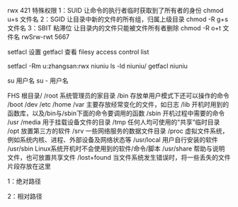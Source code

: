 rwx
421
特殊权限
1：SUID 让命令的执行者临时获取到了所有者的身份
chmod u+s 文件名
2：SGID 让目录中新的文件的所有组，归属上级目录
chmod -R g+s 文件名
3：SBIT 粘滞位 让目录内的文件只能被文件所有者删除
chmod -R o+t 文件名
rwSrw-rwt 5667

setfacl 设置
getfacl 查看
filesy access control list

setfacl -Rm u:zhangsan:rwx niuniu
ls -ld niuniu/
getfacl niuniu

su 用户名
su - 用户名

FHS
根目录/
/root 系统管理员的家目录
/bin 存放单用户模式下还可以操作的命令
/boot
/dev
/etc
/home
/var 主要存放经常变化的文件，如日志
/lib 开机时用到的函数库，以及/bin与/sbin下面的命令要调用的函数
/sbin 开机过程中需要的命令
/usr
/media 用于挂载设备文件的目录
/tmp 任何人均可使用的“共享”临时目录
/opt 放置第三方的软件
/srv 一些网络服务的数据文件目录
/proc 虚拟文件系统，例如系统内核、进程、外部设备及网络状态等
/usr/local 用户自行安装的软件
/usr/sbin Linux系统开机时不会使用到的软件/命令/脚本
/usr/share 帮助与说明文件，也可放置共享文件
/lost+found 当文件系统发生错误时，将一些丢失的文件片段存放在这里

1：绝对路径

2：相对路径




